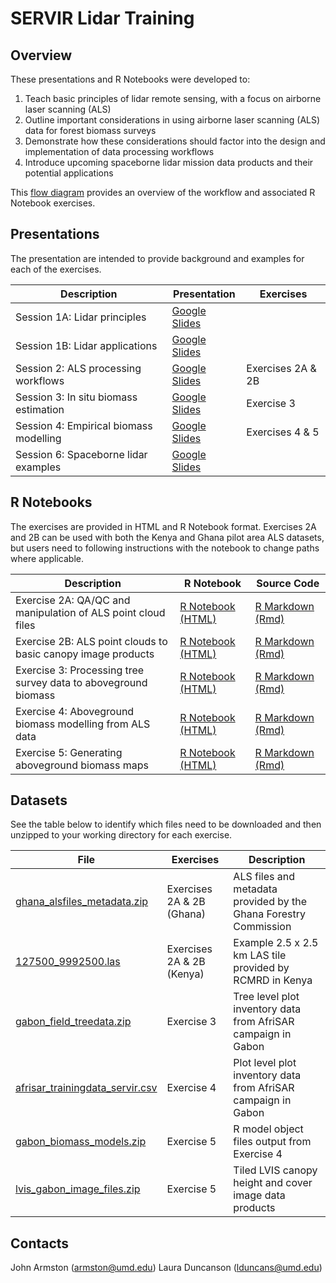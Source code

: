 # SERVIR Lidar Training

## Overview
These presentations and R Notebooks were developed to:
1.  Teach basic principles of lidar remote sensing, with a focus on airborne laser scanning (ALS)
2.  Outline important considerations in using airborne laser scanning (ALS) data for forest biomass surveys
3.  Demonstrate how these considerations should factor into the design and implementation of data processing workflows
4.  Introduce upcoming spaceborne lidar mission data products and their potential applications

This [flow diagram](https://umdgedi.bitbucket.io/servir_lidar_training/exercises_overview.html "Exercises Overview") provides an overview of the workflow and associated R Notebook exercises.


## Presentations
The presentation are intended to provide background and examples for each of the exercises.

| Description | Presentation | Exercises |
| --------|---------|-------|
| Session 1A: Lidar principles | [Google Slides](https://docs.google.com/presentation/d/1yy-OxWjzvVVEBglWnc2i4wdu8DYCM0ZPsR_ZOeJWlw0/edit?usp=sharing) | |
| Session 1B: Lidar applications | [Google Slides](https://docs.google.com/presentation/d/1ve9mjM_UHAIoArte6VqbglH_7gIqHx-6xwqnixi_M_A/edit?usp=sharing) | | 
| Session 2: ALS processing workflows | [Google Slides](https://docs.google.com/presentation/d/1ezvvd8FtbHEZnI1Spqzd-PO4I9AJC80L-ST6jL86kVk/edit?usp=sharing) | Exercises 2A & 2B |
| Session 3: In situ biomass estimation | [Google Slides](https://docs.google.com/presentation/d/1fZmtObx2z8VFso9yhEZaE7T3LqCfJMQqvHMRoUP0pgU/edit?usp=sharing) | Exercise 3 |
| Session 4: Empirical biomass modelling | [Google Slides](https://docs.google.com/presentation/d/1ejjRXIN8SE9GIF2ete5L5VUXjfYwUmg0kNkDwN5yqDY/edit?usp=sharing) | Exercises 4 & 5 |
| Session 6: Spaceborne lidar examples | [Google Slides](https://docs.google.com/presentation/d/1Cgc65cLTRB5ZoyDKoX78rdKbFrMwclhYOkUCmQpTdYw/edit?usp=sharing) | |


## R Notebooks
The exercises are provided in HTML and R Notebook format. Exercises 2A and 2B can be used with both the Kenya and Ghana pilot area ALS datasets, but users need to following instructions with the notebook to change paths where applicable.

| Description | R Notebook | Source Code |
| --------|---------|-------|
| Exercise 2A: QA/QC and manipulation of ALS point cloud files| [R Notebook (HTML)](https://umdgedi.bitbucket.io/servir_lidar_training/Exercise_2a.nb.html) | [R Markdown (Rmd)](https://bitbucket.org/umdgedi/servir_lidar_training/src/default/notebooks_r/Exercise_2a.Rmd) |
| Exercise 2B: ALS point clouds to basic canopy image products| [R Notebook (HTML)](https://umdgedi.bitbucket.io/servir_lidar_training/Exercise_2b.nb.html) | [R Markdown (Rmd)](https://bitbucket.org/umdgedi/servir_lidar_training/src/default/notebooks_r/Exercise_2b.Rmd) |
| Exercise 3: Processing tree survey data to aboveground biomass | [R Notebook (HTML)](https://umdgedi.bitbucket.io/servir_lidar_training/Exercise_3.nb.html) | [R Markdown (Rmd)](https://bitbucket.org/umdgedi/servir_lidar_training/src/default/notebooks_r/Exercise_3.Rmd) |
| Exercise 4: Aboveground biomass modelling from ALS data | [R Notebook (HTML)](https://umdgedi.bitbucket.io/servir_lidar_training/Exercise_4.nb.html) | [R Markdown (Rmd)](https://bitbucket.org/umdgedi/servir_lidar_training/src/default/notebooks_r/Exercise_4.Rmd) |
| Exercise 5: Generating aboveground biomass maps | [R Notebook (HTML)](https://umdgedi.bitbucket.io/servir_lidar_training/Exercise_5.nb.html) | [R Markdown (Rmd)](https://bitbucket.org/umdgedi/servir_lidar_training/src/default/notebooks_r/Exercise_5.Rmd) |


## Datasets
See the table below to identify which files need to be downloaded and then unzipped to your working directory for each exercise.

| File | Exercises | Description |
| --------|---------|-------|
| [ghana_alsfiles_metadata.zip](https://drive.google.com/a/umd.edu/file/d/1fbH8oFVVym_cR0Gv87xssF4AgnwwEg68/view?usp=sharing) | Exercises 2A & 2B (Ghana) | ALS files and metadata provided by the Ghana Forestry Commission |
| [127500_9992500.las](https://drive.google.com/a/umd.edu/file/d/1UruCKWyHQC27JMonon2RBdLMcnEUVG9K/view?usp=sharing) | Exercises 2A & 2B (Kenya) | Example 2.5 x 2.5 km LAS tile provided by RCMRD in Kenya | 
| [gabon_field_treedata.zip](https://drive.google.com/a/umd.edu/file/d/1g2hJjwSQMs0lHyPdwbNXdid1LOiAuC5g/view?usp=sharing) | Exercise 3 | Tree level plot inventory data from AfriSAR campaign in Gabon  |
| [afrisar_trainingdata_servir.csv](https://drive.google.com/a/umd.edu/file/d/1dW5aLyhHqrwbDZS3y5Sl3NZnCBbZdaIG/view?usp=sharing) | Exercise 4 | Plot level plot inventory data from AfriSAR campaign in Gabon |
| [gabon_biomass_models.zip](https://drive.google.com/a/umd.edu/file/d/1fosa1cmNJO5wfbu-yZJJuMY_97V_ON2D/view?usp=sharing) | Exercise 5 | R model object files output from Exercise 4 |
| [lvis_gabon_image_files.zip](https://drive.google.com/a/umd.edu/file/d/1fdsDCAsXeKkaer4YJvctNnSeFT5fwjYP/view?usp=sharing) | Exercise 5 | Tiled LVIS canopy height and cover image data products |


## Contacts
John Armston (armston@umd.edu)
Laura Duncanson (lduncans@umd.edu)
